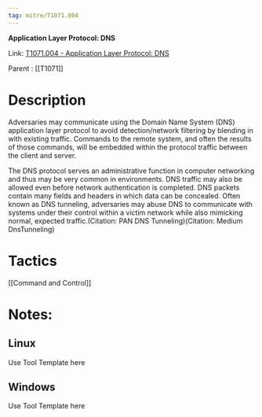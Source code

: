```yaml
---
tag: mitre/T1071.004
---
```


**Application Layer Protocol: DNS**

Link: [T1071.004 - Application Layer Protocol: DNS](https://attack.mitre.org/techniques/T1071/004)

Parent : [[T1071]]


# Description

Adversaries may communicate using the Domain Name System (DNS) application layer protocol to avoid detection/network filtering by blending in with existing traffic. Commands to the remote system, and often the results of those commands, will be embedded within the protocol traffic between the client and server. 

The DNS protocol serves an administrative function in computer networking and thus may be very common in environments. DNS traffic may also be allowed even before network authentication is completed. DNS packets contain many fields and headers in which data can be concealed. Often known as DNS tunneling, adversaries may abuse DNS to communicate with systems under their control within a victim network while also mimicking normal, expected traffic.(Citation: PAN DNS Tunneling)(Citation: Medium DnsTunneling) 

# Tactics


[[Command and Control]]


# Notes:

## Linux

Use Tool Template here

## Windows

Use Tool Template here